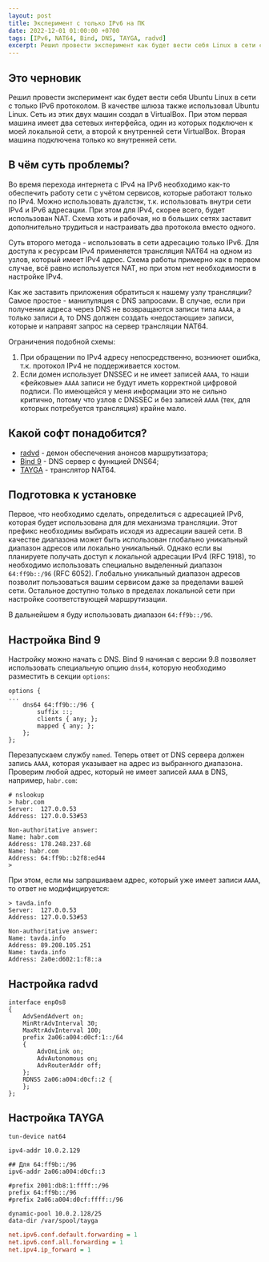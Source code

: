 ```yaml
---
layout: post
title: Эксперимент с только IPv6 на ПК
date: 2022-12-01 01:00:00 +0700
tags: [IPv6, NAT64, Bind, DNS, TAYGA, radvd]
excerpt: Решил провести эксперимент как будет вести себя Linux в сети с только IPv6 протоколом. В качестве шлюза также использовал Linux.
---
```

## Это черновик

Решил провести эксперимент как будет вести себя Ubuntu Linux в сети с только IPv6 протоколом. В качестве шлюза также использовал Ubuntu Linux. Сеть из этих двух машин создал в VirtualBox. При этом первая машина имеет два сетевых интерфейса, один из которых подключен к моей локальной сети, а второй к внутренней сети VirtualBox. Вторая машина подключена только ко внутренней сети.

## В чём суть проблемы?

Во время перехода интернета с IPv4 на IPv6 необходимо как-то обеспечить работу сети с учётом сервисов, которые работают только по IPv4. Можно использовать дуалстэк, т.к. использовать внутри сети IPv4 и IPv6 адресации. При этом для IPv4, скорее всего, будет использован NAT. Схема хоть и рабочая, но в больших сетях заставит дополнительно трудиться и настраивать два протокола вместо одного.

Суть второго метода - использовать в сети адресацию только IPv6. Для доступа к ресурсам IPv4 применяется трансляция NAT64 на одном из узлов, который имеет IPv4 адрес. Схема работы примерно как в первом случае, всё равно используется NAT, но при этом нет необходимости в настройке IPv4.

Как же заставить приложения обратиться к нашему узлу трансляции? Самое простое - манипуляция с DNS запросами. В случае, если при получении адреса через DNS не возвращаются записи типа `AAAA`, а только записи `A`, то DNS должен создать «недостающие» записи, которые и направят запрос на сервер трансляции NAT64.

Ограничения подобной схемы:

1. При обращении по IPv4 адресу непосредственно, возникнет ошибка, т.к. протокол IPv4 не поддерживается хостом.
2. Если домен использует DNSSEC и не имеет записей `AAAA`, то наши «фейковые» `AAAA` записи не будут иметь корректной цифровой подписи. По имеющейся у меня информации это не сильно критично, потому что узлов с DNSSEC и без записей `AAAA` (тех, для которых потребуется трансляция) крайне мало.

## Какой софт понадобится?

- [radvd](https://radvd.litech.org/) - демон обеспечения анонсов маршрутизатора;
- [Bind 9](https://www.isc.org/bind/) - DNS сервер с функцией DNS64;
- [TAYGA](http://www.litech.org/tayga/) - транслятор NAT64.

## Подготовка к установке

Первое, что необходимо сделать, определиться с адресацией IPv6, которая будет использована для для механизма трансляции. Этот префикс необходимы выбирать исходя из адресации вашей сети. В качестве диапазона может быть использован глобально уникальный диапазон адресов или локально уникальный. Однако если вы планируете получать доступ к локальной адресации IPv4 (RFC 1918), то необходимо использовать специально выделенный диапазон `64:ff9b::/96` (RFC 6052). Глобально уникальный диапазон адресов позволит пользоваться вашим сервисом даже за пределами вашей сети. Остальное доступно только в пределах локальной сети при настройке соответствующей маршрутизации.

В дальнейшем я буду использовать диапазон `64:ff9b::/96`.

## Настройка Bind 9

Настройку можно начать с DNS. Bind 9 начиная с версии 9.8 позволяет использовать специальную опцию `dns64`, которую необходимо разместить в секции `options`:

```text
options {
...
    dns64 64:ff9b::/96 {
        suffix ::;
        clients { any; };
        mapped { any; };
    };
};
```

Перезапускаем службу `named`. Теперь ответ от DNS сервера должен запись `AAAA`, которая указывает на адрес из выбранного диапазона. Проверим любой адрес, который не имеет записей `AAAA` в DNS, например, `habr.com`:

```console
# nslookup
> habr.com
Server:  127.0.0.53
Address: 127.0.0.53#53

Non-authoritative answer:
Name: habr.com
Address: 178.248.237.68
Name: habr.com
Address: 64:ff9b::b2f8:ed44
>
```

При этом, если мы запрашиваем адрес, который уже имеет записи `AAAA`, то ответ не модифицируется:

```console
> tavda.info
Server:  127.0.0.53
Address: 127.0.0.53#53

Non-authoritative answer:
Name: tavda.info
Address: 89.208.105.251
Name: tavda.info
Address: 2a0e:d602:1:f8::a
```

## Настройка radvd

```text
interface enp0s8
{
    AdvSendAdvert on;
    MinRtrAdvInterval 30;
    MaxRtrAdvInterval 100;
    prefix 2a06:a004:d0cf:1::/64
    {
        AdvOnLink on;
        AdvAutonomous on;
        AdvRouterAddr off;
    };
    RDNSS 2a06:a004:d0cf::2 {
    };
};
```

## Настройка TAYGA

```text
tun-device nat64

ipv4-addr 10.0.2.129

## Для 64:ff9b::/96
ipv6-addr 2a06:a004:d0cf::3

#prefix 2001:db8:1:ffff::/96
prefix 64:ff9b::/96
#prefix 2a06:a004:d0cf:ffff::/96

dynamic-pool 10.0.2.128/25
data-dir /var/spool/tayga
```


```ini
net.ipv6.conf.default.forwarding = 1
net.ipv6.conf.all.forwarding = 1
net.ipv4.ip_forward = 1
```
